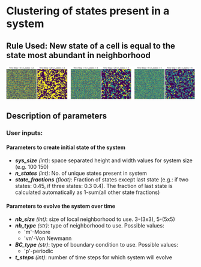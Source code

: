 # Clustering of states present in a system
## Rule Used: New state of a cell is equal to the state most abundant in neighborhood
![](image-clustering-of-states.png)

## Description of parameters

### User inputs:
#### Parameters to create initial state of the system
- ***sys_size*** _(int)_: space separated height and width values for system size (e.g. 100 150)
- ***n_states*** _(int)_: No. of unique states present in system
- ***state_fractions*** _(float)_: Fraction of states except last state (e.g.: if two states: 0.45, if three states: 0.3 0.4). The fraction of last state is calculated automatically as 1-sum(all other state fractions)

#### Parameters to evolve the system over time
- ***nb_size*** _(int)_: size of local neighborhood to use. 3-(3x3), 5-(5x5)
- ***nb_type*** _(str)_: type of neighborhood to use. Possible values:
  - 'm'-Moore
  - 'vn'-Von Newmann
- ***BC_type*** _(str)_: type of boundary condition to use. Possible values:
  - 'p'-periodic
- ***t_steps*** _(int)_: number of time steps for which system will evolve
